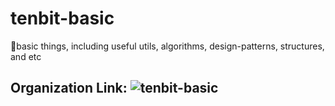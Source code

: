 # tenbit-basic
🥠basic things, including useful utils, algorithms, design-patterns, structures, and etc

## Organization Link: ![tenbit-basic](https://github.com/tenbit-basic)
